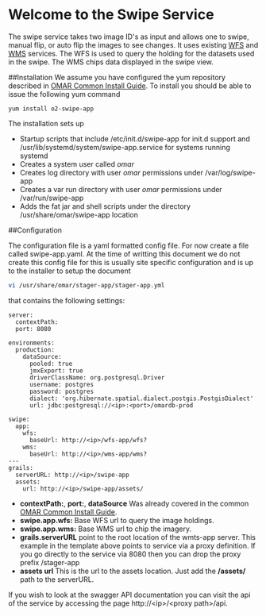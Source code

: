 # Welcome to the Swipe Service

The swipe service takes two image ID's as input and allows one to swipe, manual flip, or auto flip the images to see changes.  It uses existing [WFS](wfs-app.md) and [WMS](wms-app.md) services.  The WFS is used to query the holding for the datasets used in the swipe.  The WMS chips data displayed in the swipe view.


##Installation
We assume you have configured the yum repository described in [OMAR Common Install Guide](common.md).  To install you should be able to issue the following yum command

```yum
yum install o2-swipe-app
```
The installation sets up

* Startup scripts that include /etc/init.d/swipe-app for init.d support and /usr/lib/systemd/system/swipe-app.service for systems running systemd
* Creates a system user called *omar*
* Creates log directory with user *omar* permissions under /var/log/swipe-app
* Creates a var run directory with user *omar* permissions under /var/run/swipe-app
* Adds the fat jar and shell scripts under the directory /usr/share/omar/swipe-app location

##Configuration

The configuration file is a yaml formatted config file.   For now create a file called swipe-app.yaml.  At the time of writting this document we do not create this config file for this is usually site specific configuration and is up to the installer to setup the document

```bash
vi /usr/share/omar/stager-app/stager-app.yml
```

that contains the following settings:

```
server:
  contextPath:
  port: 8080

environments:
  production:
    dataSource:
      pooled: true
      jmxExport: true
      driverClassName: org.postgresql.Driver
      username: postgres
      password: postgres
      dialect: 'org.hibernate.spatial.dialect.postgis.PostgisDialect'
      url: jdbc:postgresql://<ip>:<port>/omardb-prod

swipe:
  app:
    wfs:
      baseUrl: http://<ip>/wfs-app/wfs?
    wms:
      baseUrl: http://<ip>/wms-app/wms?
---
grails:
  serverURL: http://<ip>/swipe-app
  assets:
    url: http://<ip>/swipe-app/assets/
```

* **contextPath:**, **port:**, **dataSource** Was already covered in the common [OMAR Common Install Guide](common.md).
* **swipe.app.wfs:** Base WFS url to query the image holdings.
* **swipe.app.wms:** Base WMS url to chip the imagery.
* **grails.serverURL** point to the root location of the wmts-app server. This example in the template above points to service via a proxy definition.  If you go directly to the service via 8080 then you can drop the proxy prefix /stager-app
* **assets url** This is the url to the assets location.  Just add the **/assets/** path to the serverURL.

If you wish to look at the swagger API documentation you can visit the api of the service by accessing the page http://\<ip>/\<proxy path>/api.


